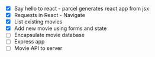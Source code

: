 * [X] Say hello to react - parcel generates react app from jsx
* [X] Requests in React - Navigate
* [X] List existing movies 
* [X] Add new movie using forms and state
* [ ] Encapsulate movie database
* [ ] Express app
* [ ] Movie API to server